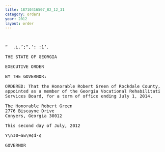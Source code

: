 ```yaml
---
title: 18710416507_02_12_31
category: orders
year: 2012
layout: order
---
```


<pre> 

“  .i.’;“,‘: :1‘,

THE STATE OF GEORGIA

EXECUTIVE ORDER

BY THE GOVERNOR:

ORDERED: That the Honorable Robert Green of Rockdale County, Georgia, is
appointed as a member of the Georgia Vocational Rehabilitation
Services Board, for a term of office ending July 1, 2014.

The Honorable Robert Green
2776 Biscayne Drive
Conyers, Georgia 30012

This second day of July, 2012

Y\nI0~aw\9¢d-¢

GOVERNOR

</pre>
